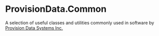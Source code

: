 # ProvisionData.Common

A selection of useful classes and utilities commonly used in software by [Provision Data Systems Inc.](https://provisiondata.com)
